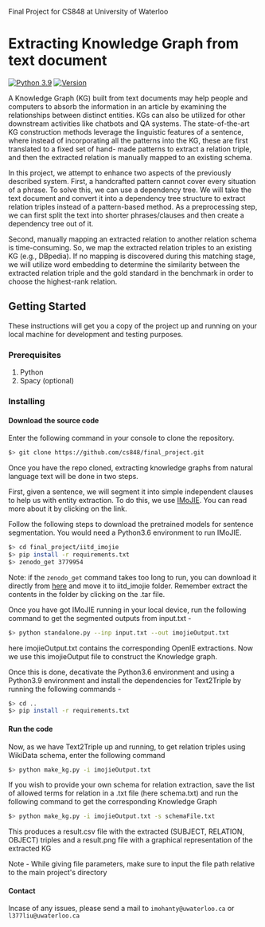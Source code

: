 Final Project for CS848 at University of Waterloo
<!-- <<<<<<< HEAD -->
# Extracting Knowledge Graph from text document
<!-- ======= -->
[![Python 3.9](https://img.shields.io/badge/python-3.9-blue.svg)](https://www.python.org/downloads/release/python-360/)  [![Version](https://badge.fury.io/gh/tterb%2FHyde.svg)](https://badge.fury.io/gh/tterb%2FHyde)


A Knowledge Graph (KG) built from text documents may help people and computers to absorb the information in an article by examining the relationships between distinct entities. KGs can also be utilized for other downstream activities like chatbots and QA systems. The state-of-the-art KG construction methods leverage the linguistic features of a sentence, where instead of incorporating all the patterns into the KG, these are first translated to a fixed set of hand- made patterns to extract a relation triple, and then the extracted relation is manually mapped to an existing schema.

In this project, we attempt to enhance two aspects of the previously described system. First, a handcrafted pattern cannot cover every situation of a phrase. To solve this, we can use a dependency tree. We will take the text document and convert it into a dependency tree structure to extract relation triples instead of a pattern-based method. As a preprocessing step, we can first split the text into shorter phrases/clauses and then create a dependency tree out of it.

Second, manually mapping an extracted relation to another relation schema is time-consuming. So, we map the extracted relation triples to an existing KG (e.g., DBpedia). If no mapping is discovered during this matching stage, we will utilize word embedding to determine the similarity between the extracted relation triple and the gold standard in the benchmark in order to choose the highest-rank relation.
 
 ## Getting Started

These instructions will get you a copy of the project up and running on your local machine for development and testing purposes.

### Prerequisites
1. Python
2. Spacy (optional)

### Installing

#### Download the source code
Enter the following command in your console to clone the repository.
```bash
$> git clone https://github.com/cs848/final_project.git
```
Once you have the repo cloned, extracting knowledge graphs from natural language text will be done in two steps. 

First, given a sentence, we will segment it into simple independent clauses to help us with entity extraction. To do this, we use [IMoJIE](https://github.com/dair-iitd/imojie). You can read more about it by clicking on the link. 

Follow the following steps to download the pretrained models for sentence segmentation. You would need a Python3.6 environment to run IMoJIE.
```bash
$> cd final_project/iitd_imojie
$> pip install -r requirements.txt
$> zenodo_get 3779954
```

Note: if the ```zenodo_get``` command takes too long to run, you can download it directly from [here](https://zenodo.org/api/files/31736bc8-9c8c-471b-b60b-99cf7c12d24a/imojie_models.tar.gz) and move it to iitd_imojie folder. Remember extract the contents in the folder by clicking on the .tar file. 

Once you have got IMoJIE running in your local device, run the following command to get the segmented outputs from input.txt - 

```bash
$> python standalone.py --inp input.txt --out imojieOutput.txt
```
here imojieOutput.txt contains the corresponding OpenIE extractions. Now we use this imojieOutput file to construct the Knowledge graph.

Once this is done, decativate the Python3.6 environment and using a Python3.9 environment and install the dependencies for Text2Triple by running the following commands - 
```bash
$> cd ..
$> pip install -r requirements.txt
```

#### Run the code
Now, as we have Text2Triple up and running, to get relation triples using WikiData schema, enter the following command
```bash
$> python make_kg.py -i imojieOutput.txt
```
If you wish to provide your own schema for relation extraction, save the list of allowed terms for relation in a .txt file (here schema.txt) and run the following command to get the corresponding Knowledge Graph
```bash
$> python make_kg.py -i imojieOutput.txt -s schemaFile.txt
```
This produces a result.csv file with the extracted (SUBJECT, RELATION, OBJECT) triples and a result.png file with a graphical representation of the extracted KG

Note - While giving file parameters, make sure to input the file path relative to the main project's directory 

#### Contact
Incase of any issues, please send a mail to ```imohanty@uwaterloo.ca``` or ```l377liu@uwaterloo.ca```
